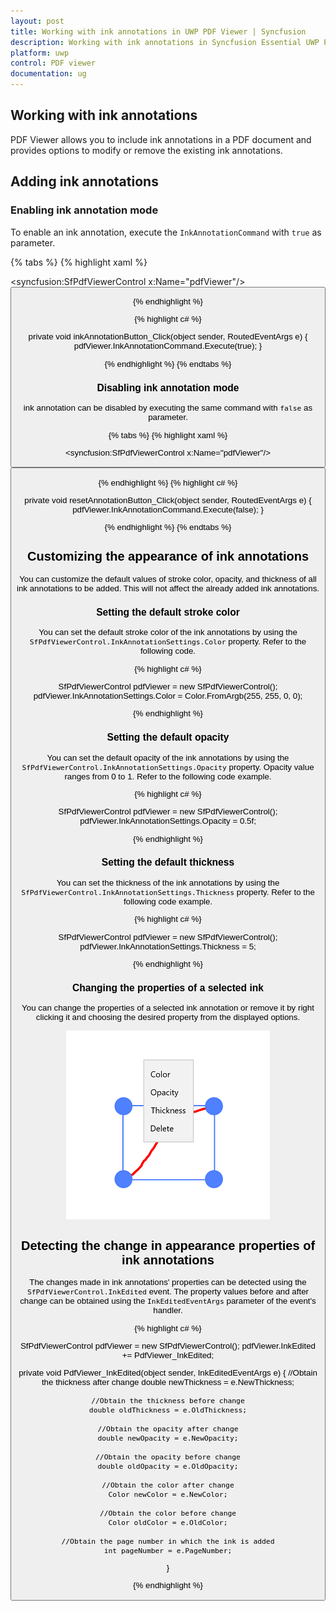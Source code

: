 ```yaml
---
layout: post
title: Working with ink annotations in UWP PDF Viewer | Syncfusion
description: Working with ink annotations in Syncfusion Essential UWP PDF viewer.
platform: uwp
control: PDF viewer
documentation: ug
---
```


## Working with ink annotations

PDF Viewer allows you to include ink annotations in a PDF document and provides options to modify or remove the existing ink annotations.

## Adding ink annotations

### Enabling ink annotation mode

To enable an ink annotation, execute the `InkAnnotationCommand` with `true` as parameter.

{% tabs %}
{% highlight xaml %}

<syncfusion:SfPdfViewerControl x:Name="pdfViewer"/>
<Button x:Name="inkAnnotationButton" Click="inkAnnotationButton_Click"/>

{% endhighlight %}

{% highlight c# %}

private void inkAnnotationButton_Click(object sender, RoutedEventArgs e)
{
	pdfViewer.InkAnnotationCommand.Execute(true);
}

{% endhighlight %}
{% endtabs %}

### Disabling ink annotation mode

ink annotation can be disabled by executing the same command with `false` as parameter. 

{% tabs %}
{% highlight xaml %}

<syncfusion:SfPdfViewerControl x:Name="pdfViewer"/>
<Button x:Name="resetAnnotationButton" Click="resetAnnotationButton_Click" />

{% endhighlight %}
{% highlight c# %}

private void resetAnnotationButton_Click(object sender, RoutedEventArgs e)
{
	pdfViewer.InkAnnotationCommand.Execute(false);
}

{% endhighlight %}
{% endtabs %}

## Customizing the appearance of ink annotations

You can customize the default values of stroke color, opacity, and thickness of all ink annotations to be added. This will not affect the already added ink annotations.

### Setting the default stroke color

You can set the default stroke color of the ink annotations by using the `SfPdfViewerControl.InkAnnotationSettings.Color` property. Refer to the following code. 
 
{% highlight c# %}

SfPdfViewerControl pdfViewer = new SfPdfViewerControl();
pdfViewer.InkAnnotationSettings.Color = Color.FromArgb(255, 255, 0, 0);

{% endhighlight %}

### Setting the default opacity

You can set the default opacity of the ink annotations by using the `SfPdfViewerControl.InkAnnotationSettings.Opacity` property. Opacity value ranges from 0 to 1. Refer to the following code example.

{% highlight c# %}

SfPdfViewerControl pdfViewer = new SfPdfViewerControl();
pdfViewer.InkAnnotationSettings.Opacity = 0.5f; 

{% endhighlight %}

### Setting the default thickness

You can set the thickness of the ink annotations by using the `SfPdfViewerControl.InkAnnotationSettings.Thickness` property. Refer to the following code example. 

{% highlight c# %}

SfPdfViewerControl pdfViewer = new SfPdfViewerControl();
pdfViewer.InkAnnotationSettings.Thickness = 5;

{% endhighlight %}

### Changing the properties of a selected ink

You can change the properties of a selected ink annotation or remove it by right clicking it and choosing the desired property from the displayed options.

![Customtoolbarimage](images/image2.png)

## Detecting the change in appearance properties of ink annotations

The changes made in ink annotations' properties can be detected using the `SfPdfViewerControl.InkEdited` event. The property values before and after change can be obtained using the `InkEditedEventArgs` parameter of the event's handler. 

{% highlight c# %}

SfPdfViewerControl pdfViewer = new SfPdfViewerControl();
pdfViewer.InkEdited += PdfViewer_InkEdited;

private void PdfViewer_InkEdited(object sender, InkEditedEventArgs e)
{
	//Obtain the thickness after change
	double newThickness = e.NewThickness;
	
	//Obtain the thickness before change
	double oldThickness = e.OldThickness;
	
	//Obtain the opacity after change
	double newOpacity = e.NewOpacity;
	
	//Obtain the opacity before change
	double oldOpacity = e.OldOpacity;
	
	//Obtain the color after change
	Color newColor = e.NewColor;
	
	//Obtain the color before change
	Color oldColor = e.OldColor;
	
	//Obtain the page number in which the ink is added
	int pageNumber = e.PageNumber;
}

{% endhighlight %}